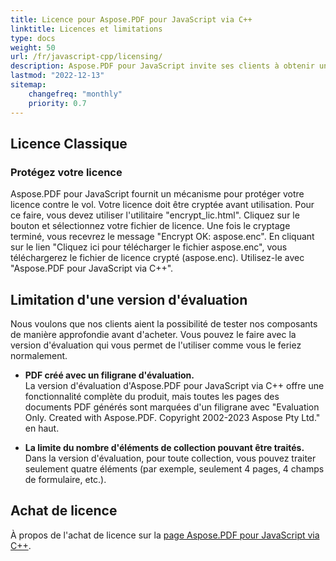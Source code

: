 ```yaml
---
title: Licence pour Aspose.PDF pour JavaScript via C++
linktitle: Licences et limitations
type: docs
weight: 50
url: /fr/javascript-cpp/licensing/
description: Aspose.PDF pour JavaScript invite ses clients à obtenir une licence Classique et une Licence Mesurée. Ainsi qu'à utiliser une licence limitée pour mieux explorer le produit.
lastmod: "2022-12-13"
sitemap:
    changefreq: "monthly"
    priority: 0.7
---
```

## Licence Classique

### Protégez votre licence

Aspose.PDF pour JavaScript fournit un mécanisme pour protéger votre licence contre le vol. Votre licence doit être cryptée avant utilisation. Pour ce faire, vous devez utiliser l'utilitaire "encrypt_lic.html". Cliquez sur le bouton et sélectionnez votre fichier de licence. Une fois le cryptage terminé, vous recevrez le message "Encrypt OK: aspose.enc". En cliquant sur le lien "Cliquez ici pour télécharger le fichier aspose.enc", vous téléchargerez le fichier de licence crypté (aspose.enc). Utilisez-le avec "Aspose.PDF pour JavaScript via C++".

## Limitation d'une version d'évaluation

Nous voulons que nos clients aient la possibilité de tester nos composants de manière approfondie avant d'acheter.
 Vous pouvez le faire avec la version d'évaluation qui vous permet de l'utiliser comme vous le feriez normalement.

- **PDF créé avec un filigrane d'évaluation.**  
La version d'évaluation d'Aspose.PDF pour JavaScript via C++ offre une fonctionnalité complète du produit, mais toutes les pages des documents PDF générés sont marquées d'un filigrane avec "Evaluation Only. Created with Aspose.PDF. Copyright 2002-2023 Aspose Pty Ltd." en haut.

- **La limite du nombre d'éléments de collection pouvant être traités.**  
Dans la version d'évaluation, pour toute collection, vous pouvez traiter seulement quatre éléments (par exemple, seulement 4 pages, 4 champs de formulaire, etc.).

## Achat de licence

À propos de l'achat de licence sur la [page Aspose.PDF pour JavaScript via C++](https://products.aspose.com/pdf/javascript-cpp/).